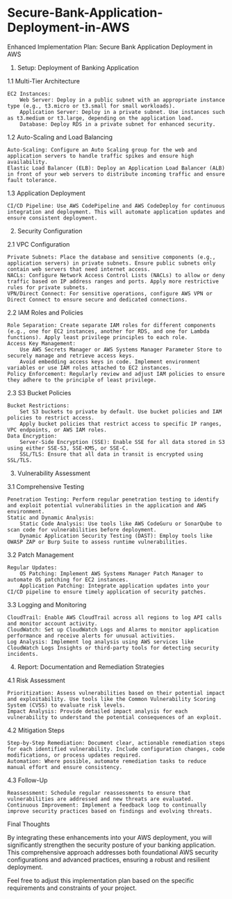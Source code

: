 # Secure-Bank-Application-Deployment-in-AWS
Enhanced Implementation Plan: Secure Bank Application Deployment in AWS
1. Setup: Deployment of Banking Application

1.1 Multi-Tier Architecture

    EC2 Instances:
        Web Server: Deploy in a public subnet with an appropriate instance type (e.g., t3.micro or t3.small for small workloads).
        Application Server: Deploy in a private subnet. Use instances such as t3.medium or t3.large, depending on the application load.
        Database: Deploy RDS in a private subnet for enhanced security.

1.2 Auto-Scaling and Load Balancing

    Auto-Scaling: Configure an Auto Scaling group for the web and application servers to handle traffic spikes and ensure high availability.
    Elastic Load Balancer (ELB): Deploy an Application Load Balancer (ALB) in front of your web servers to distribute incoming traffic and ensure fault tolerance.

1.3 Application Deployment

    CI/CD Pipeline: Use AWS CodePipeline and AWS CodeDeploy for continuous integration and deployment. This will automate application updates and ensure consistent deployment.

2. Security Configuration

2.1 VPC Configuration

    Private Subnets: Place the database and sensitive components (e.g., application servers) in private subnets. Ensure public subnets only contain web servers that need internet access.
    NACLs: Configure Network Access Control Lists (NACLs) to allow or deny traffic based on IP address ranges and ports. Apply more restrictive rules for private subnets.
    VPN/Direct Connect: For sensitive operations, configure AWS VPN or Direct Connect to ensure secure and dedicated connections.

2.2 IAM Roles and Policies

    Role Separation: Create separate IAM roles for different components (e.g., one for EC2 instances, another for RDS, and one for Lambda functions). Apply least privilege principles to each role.
    Access Key Management:
        Use AWS Secrets Manager or AWS Systems Manager Parameter Store to securely manage and retrieve access keys.
        Avoid embedding access keys in code. Implement environment variables or use IAM roles attached to EC2 instances.
    Policy Enforcement: Regularly review and adjust IAM policies to ensure they adhere to the principle of least privilege.

2.3 S3 Bucket Policies

    Bucket Restrictions:
        Set S3 buckets to private by default. Use bucket policies and IAM policies to restrict access.
        Apply bucket policies that restrict access to specific IP ranges, VPC endpoints, or AWS IAM roles.
    Data Encryption:
        Server-Side Encryption (SSE): Enable SSE for all data stored in S3 using either SSE-S3, SSE-KMS, or SSE-C.
        SSL/TLS: Ensure that all data in transit is encrypted using SSL/TLS.

3. Vulnerability Assessment

3.1 Comprehensive Testing

    Penetration Testing: Perform regular penetration testing to identify and exploit potential vulnerabilities in the application and AWS environment.
    Static and Dynamic Analysis:
        Static Code Analysis: Use tools like AWS CodeGuru or SonarQube to scan code for vulnerabilities before deployment.
        Dynamic Application Security Testing (DAST): Employ tools like OWASP ZAP or Burp Suite to assess runtime vulnerabilities.

3.2 Patch Management

    Regular Updates:
        OS Patching: Implement AWS Systems Manager Patch Manager to automate OS patching for EC2 instances.
        Application Patching: Integrate application updates into your CI/CD pipeline to ensure timely application of security patches.

3.3 Logging and Monitoring

    CloudTrail: Enable AWS CloudTrail across all regions to log API calls and monitor account activity.
    CloudWatch: Set up CloudWatch Logs and Alarms to monitor application performance and receive alerts for unusual activities.
    Log Analysis: Implement log analysis using AWS services like CloudWatch Logs Insights or third-party tools for detecting security incidents.

4. Report: Documentation and Remediation Strategies

4.1 Risk Assessment

    Prioritization: Assess vulnerabilities based on their potential impact and exploitability. Use tools like the Common Vulnerability Scoring System (CVSS) to evaluate risk levels.
    Impact Analysis: Provide detailed impact analysis for each vulnerability to understand the potential consequences of an exploit.

4.2 Mitigation Steps

    Step-by-Step Remediation: Document clear, actionable remediation steps for each identified vulnerability. Include configuration changes, code modifications, or process updates required.
    Automation: Where possible, automate remediation tasks to reduce manual effort and ensure consistency.

4.3 Follow-Up

    Reassessment: Schedule regular reassessments to ensure that vulnerabilities are addressed and new threats are evaluated.
    Continuous Improvement: Implement a feedback loop to continually improve security practices based on findings and evolving threats.

Final Thoughts

By integrating these enhancements into your AWS deployment, you will significantly strengthen the security posture of your banking application. This comprehensive approach addresses both foundational AWS security configurations and advanced practices, ensuring a robust and resilient deployment.

Feel free to adjust this implementation plan based on the specific requirements and constraints of your project.
